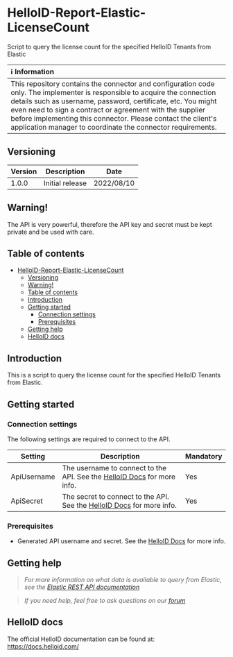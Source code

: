 # HelloID-Report-Elastic-LicenseCount
Script to query the license count for the specified HelloID Tenants from Elastic

| :information_source: Information |
|:---------------------------|
| This repository contains the connector and configuration code only. The implementer is responsible to acquire the connection details such as username, password, certificate, etc. You might even need to sign a contract or agreement with the supplier before implementing this connector. Please contact the client's application manager to coordinate the connector requirements. |

## Versioning
| Version | Description | Date |
| - | - | - |
| 1.0.0   | Initial release | 2022/08/10  |

## Warning!
The API is very powerful, therefore the API key and secret must be kept private and be used with care.

## Table of contents
- [HelloID-Report-Elastic-LicenseCount](#helloid-report-elastic-licensecount)
  - [Versioning](#versioning)
  - [Warning!](#warning)
  - [Table of contents](#table-of-contents)
  - [Introduction](#introduction)
  - [Getting started](#getting-started)
    - [Connection settings](#connection-settings)
    - [Prerequisites](#prerequisites)
  - [Getting help](#getting-help)
  - [HelloID docs](#helloid-docs)

## Introduction
This is a script to query the license count for the specified HelloID Tenants from Elastic. 

## Getting started

### Connection settings
The following settings are required to connect to the API.

| Setting       | Description                             | Mandatory   |
| ------------- | -----------                             | ----------- |
| ApiUsername   | The username to connect to the API. See the [HelloID Docs](https://docs.helloid.com/hc/en-us/articles/360021543379) for more info.  | Yes         |
| ApiSecret     | The secret to connect to the API. See the [HelloID Docs](https://docs.helloid.com/hc/en-us/articles/360021543379) for more info.  | Yes         |

### Prerequisites
- Generated API username and secret. See the [HelloID Docs](https://docs.helloid.com/hc/en-us/articles/360021543379) for more info.


## Getting help
> _For more information on what data is available to query from Elastic, see the [Elastic REST API documentation](https://www.elastic.co/guide/en/elasticsearch/reference/current/rest-apis.html)_

> _If you need help, feel free to ask questions on our [forum](https://forum.helloid.com)_

## HelloID docs
The official HelloID documentation can be found at: https://docs.helloid.com/

